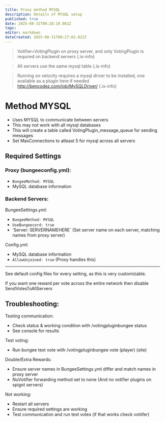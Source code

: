 ```yaml
---
title: Proxy method MYSQL
description: Details of MYSQL setup
published: true
date: 2025-08-31T00:28:19.861Z
tags: 
editor: markdown
dateCreated: 2025-08-31T00:27:03.022Z
---
```


> Votifier+VotingPlugin on proxy server, and only VotingPlugin is required on backend servers
{.is-info}

> All servers use the same mysql table
{.is-info}

> Running on velocity requires a mysql driver to be installed, one available as a plugin here if needed http://bencodez.com/job/MySQLDriver/
{.is-info}



# Method MYSQL
- Uses MYSQL to communicate between servers
- This may not work with all mysql databases
- This will create a table called VotingPlugin_message_queue for sending messages
- Set MaxConnections to atleast 5 for mysql across all servers


## Required Settings
### Proxy (bungeeconfig.yml):
- `BungeeMethod: MYSQL`
- MySQL database information

### Backend Servers:
BungeeSettings.yml:
- `BungeeMethod: MYSQL`
- `UseBungeecord: true`
- 'Server: SERVERNAMEHERE` (Set server name on each server, matching names from proxy server)

Config.yml:
- MySQL database information
- `AllowUnjoined: true` (Proxy handles this)

---

See default config files for every setting, as this is very customizable. 

If you want one reward per vote across the entire network then disable SendVotesToAllServers


## Troubleshooting:
Testing communication:
- Check status & working condition with /votingpluginbungee status
- See console for results

Test voting:
- Run bungee test vote with /votingpluginbungee vote (player) (site)

Double/Extra Rewards:
- Ensure server names in BungeeSettings.yml differ and match names in proxy server
- NuVotifier forwarding method set to none (And no votifier plugins on spigot servers)

Not working:
- Restart all servers
- Ensure required settings are working
- Test communication and run test votes (if that works check votiifer)

